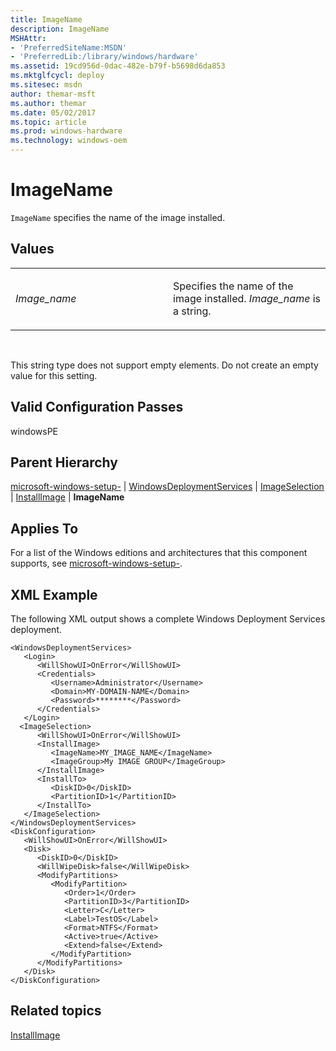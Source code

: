 ```yaml
---
title: ImageName
description: ImageName
MSHAttr:
- 'PreferredSiteName:MSDN'
- 'PreferredLib:/library/windows/hardware'
ms.assetid: 19cd956d-0dac-482e-b79f-b5698d6da853
ms.mktglfcycl: deploy
ms.sitesec: msdn
author: themar-msft
ms.author: themar
ms.date: 05/02/2017
ms.topic: article
ms.prod: windows-hardware
ms.technology: windows-oem
---
```


# ImageName


`ImageName` specifies the name of the image installed.

## Values


<table>
<colgroup>
<col width="50%" />
<col width="50%" />
</colgroup>
<tbody>
<tr class="odd">
<td><p><em>Image_name</em></p></td>
<td><p>Specifies the name of the image installed. <em>Image_name</em> is a string.</p></td>
</tr>
</tbody>
</table>

 

This string type does not support empty elements. Do not create an empty value for this setting.

## Valid Configuration Passes


windowsPE

## Parent Hierarchy


[microsoft-windows-setup-](microsoft-windows-setup.md) | [WindowsDeploymentServices](microsoft-windows-setup-windowsdeploymentservices.md) | [ImageSelection](microsoft-windows-setup-windowsdeploymentservices-imageselection.md) | [InstallImage](microsoft-windows-setup-windowsdeploymentservices-imageselection-installimage.md) | **ImageName**

## Applies To


For a list of the Windows editions and architectures that this component supports, see [microsoft-windows-setup-](microsoft-windows-setup.md).

## XML Example


The following XML output shows a complete Windows Deployment Services deployment.

```
<WindowsDeploymentServices>
   <Login>
      <WillShowUI>OnError</WillShowUI>
      <Credentials>
         <Username>Administrator</Username>
         <Domain>MY-DOMAIN-NAME</Domain>
         <Password>********</Password>
      </Credentials>
   </Login>
  <ImageSelection>
      <WillShowUI>OnError</WillShowUI>
      <InstallImage>
         <ImageName>MY_IMAGE_NAME</ImageName>
         <ImageGroup>My IMAGE GROUP</ImageGroup>
      </InstallImage>
      <InstallTo>
         <DiskID>0</DiskID>
         <PartitionID>1</PartitionID>
      </InstallTo>
   </ImageSelection>
</WindowsDeploymentServices>
<DiskConfiguration>
   <WillShowUI>OnError</WillShowUI>
   <Disk>
      <DiskID>0</DiskID>
      <WillWipeDisk>false</WillWipeDisk>
      <ModifyPartitions>
         <ModifyPartition>
            <Order>1</Order>
            <PartitionID>3</PartitionID>
            <Letter>C</Letter>
            <Label>TestOS</Label>
            <Format>NTFS</Format>
            <Active>true</Active>
            <Extend>false</Extend>
         </ModifyPartition>
      </ModifyPartitions>
   </Disk>
</DiskConfiguration>
```

## Related topics


[InstallImage](microsoft-windows-setup-windowsdeploymentservices-imageselection-installimage.md)

 

 







